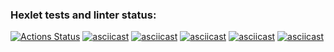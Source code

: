 ### Hexlet tests and linter status:

[![Actions Status](https://github.com/di-ops/java-project-61/workflows/hexlet-check/badge.svg)](https://github.com/di-ops/java-project-61/actions)
[![asciicast](https://asciinema.org/a/CBgOr79HnrQfwHlxAwyIDX6n5.svg)](https://asciinema.org/a/CBgOr79HnrQfwHlxAwyIDX6n5)
[![asciicast](https://asciinema.org/a/rkQ7j9rRbEmGTCg6SXSobTEJH.svg)](https://asciinema.org/a/rkQ7j9rRbEmGTCg6SXSobTEJH)
[![asciicast](https://asciinema.org/a/tnld6NdO1fIr9xUjDPppjGxHS.svg)](https://asciinema.org/a/tnld6NdO1fIr9xUjDPppjGxHS)
[![asciicast](https://asciinema.org/a/GnVyhYkuav2ntf1t8BKFwKBU3.svg)](https://asciinema.org/a/GnVyhYkuav2ntf1t8BKFwKBU3)
[![asciicast](https://asciinema.org/a/buv6OEJWvzkC8nFiXf1GxB2uV.svg)](https://asciinema.org/a/buv6OEJWvzkC8nFiXf1GxB2uV)
